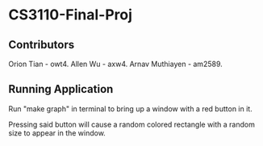 # CS3110-Final-Proj

## Contributors
Orion Tian - owt4. 
Allen Wu - axw4. 
Arnav Muthiayen - am2589. 

## Running Application
Run "make graph" in terminal to bring up a window with a red button in it. 

Pressing said button will cause a random colored rectangle with a random size to appear in the window. 
